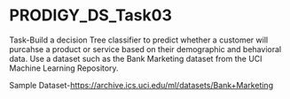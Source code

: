 # PRODIGY_DS_Task03
Task-Build a decision Tree classifier to predict whether a customer will purcahse a product or service based on their demographic and behavioral data.
Use a dataset such as the Bank Marketing dataset from the UCI Machine Learning Repository.

Sample Dataset-https://archive.ics.uci.edu/ml/datasets/Bank+Marketing
